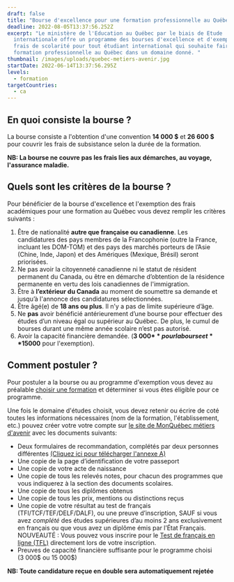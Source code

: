 ```yaml
---
draft: false
title: "Bourse d'excellence pour une formation professionnelle au Québec. "
deadline: 2022-08-05T13:37:56.252Z
excerpt: "Le ministère de l'Education au Québec par le biais de Etude
  internationale offre un programme des bourses d'excellence et d'exemption des
  frais de scolarité pour tout étudiant international qui souhaite faire une
  formation professionnelle au Québec dans un domaine donné. "
thumbnail: /images/uploads/quebec-metiers-avenir.jpg
startDate: 2022-06-14T13:37:56.295Z
levels:
  - formation
targetCountries:
  - ca
---
```

## En quoi consiste la bourse ?

La bourse consiste a l'obtention d'une convention **14 000 $** et **26 600 $**  pour couvrir les frais de subsistance selon la durée de la formation.

**NB: La bourse ne couvre pas les frais lies aux démarches, au voyage, l'assurance maladie.**

## Quels sont les critères de la bourse ?

Pour bénéficier de la bourse d'excellence et l'exemption des frais académiques pour une formation au Québec vous devez remplir les critères suivants :

1. Être de nationalité **autre que française ou canadienne**. Les candidatures des pays membres de la Francophonie (outre la France, incluant les DOM-TOM) et des pays des marchés porteurs de l’Asie (Chine, Inde, Japon) et des Amériques (Mexique, Brésil) seront priorisées.
2. Ne pas avoir la citoyenneté canadienne ni le statut de résident permanent du Canada, ou être en démarche d’obtention de la résidence permanente en vertu des lois canadiennes de l'immigration.
3. Être à **l’extérieur du Canada** au moment de soumettre sa demande et jusqu’à l'annonce des candidatures sélectionnées.
4. Être âgé(e) de **18 ans ou plus**. Il n’y a pas de limite supérieure d’âge.
5. Ne **pas** avoir bénéficié antérieurement d’une bourse pour effectuer des études d’un niveau égal ou supérieur au Québec. De plus, le cumul de bourses durant une même année scolaire n’est pas autorisé.
6. Avoir la capacité financière demandée. (**3 000$** pour la bourse et **15 000$** pour l'exemption).

## Comment postuler ?

Pour postuler a la bourse ou au programme d'exemption vous devez au préalable [choisir une formation](https://www.quebecmetiersdavenir.com/mon-projet-detude/les-formations-professionnelles/) et déterminer si vous êtes éligible pour ce programme.

Une fois le domaine d'études choisit, vous devez retenir ou écrire de coté toutes les informations nécessaires (nom de la formation, l'établissement, etc.) pouvez créer votre votre compte sur [le site de MonQuébec métiers d'avenir](https://education-internationale.imiscloud.com/monquebecmetiersdavenir/InscriptionBourses/Accueil_boursesouvert.aspx) avec les documents suivants:

* Deux formulaires de recommandation, complétés par deux personnes différentes [(Cliquez ici pour télécharger l'annexe A)](https://www.quebecmetiersdavenir.com/wp-content/uploads/2020-AnnA-formulaire-recom-bon.pdf)
* Une copie de la page d’identification de votre passeport
* Une copie de votre acte de naissance
* Une copie de tous les relevés notes, pour chacun des programmes que vous indiquerez à la section des documents scolaires.
* Une copie de tous les diplômes obtenus
* Une copie de tous les prix, mentions ou distinctions reçus
* Une copie de votre résultat au test de français (TFI/TCF/TEF/DELF/DALF), ou une preuve d’inscription, SAUF si vous avez *complété* des études supérieures d’au moins 2 ans exclusivement en français ou que vous avez un diplôme émis par l’État Français. NOUVEAUTÉ : Vous pouvez vous inscrire pour le [Test de français en ligne (TFL)](https://www.quebecmetiersdavenir.com/?page_id=15271) directement lors de votre inscription.
* Preuves de capacité financière suffisante pour le programme choisi (3 000$ ou 15 000$)

**NB: Toute candidature reçue en double sera automatiquement rejetée**